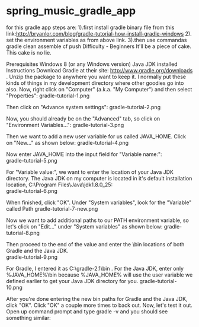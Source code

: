 # spring_music_gradle_app

for this gradle app steps are:
1).first install gradle binary file from this link:http://bryanlor.com/blog/gradle-tutorial-how-install-gradle-windows
2). set the environment variables as from above link.
3).then use commandas
gradle clean assemble
cf push
Difficulty - Beginners
It'll be a piece of cake.  This cake is no lie.

Prerequisites
Windows 8 (or any Windows version)
Java JDK installed
Instructions
Download Gradle at their site: http://www.gradle.org/downloads .
Unzip the package to anywhere you want to keep it.  I normally put these kinds of things in my development directory where other goodies go into also.
Now, right click on "Computer" (a.k.a. "My Computer") and then select "Properties":
gradle-tutorial-1.png

Then click on "Advance system settings":
gradle-tutorial-2.png

Now, you should already be on the "Advanced" tab, so click on "Environment Variables...":
gradle-tutorial-3.png

Then we want to add a new user variable for us called JAVA_HOME.  Click on "New..." as shown below:
gradle-tutorial-4.png

Now enter JAVA_HOME into the input field for "Variable name:":  
gradle-tutorial-5.png

For "Variable value:", we want to enter the location of your Java JDK directory.  The Java JDK on my computer is located in it's default installation location, C:\Program Files\Java\jdk1.8.0_25:  
gradle-tutorial-6.png

When finished, click "OK".
Under "System variables", look for the "Variable" called Path
gradle-tutorial-7-new.png

Now we want to add additional paths to our PATH environment variable, so let's click on "Edit..." under "System variables" as shown below:
gradle-tutorial-8.png

Then proceed to the end of the value and enter the \bin locations of both Gradle and the Java JDK.  
gradle-tutorial-9.png

For Gradle, I entered it as C:\gradle-2.1\bin .  For the Java JDK, enter only %JAVA_HOME%\bin because %JAVA_HOME% will use the user variable we defined earlier to get your Java JDK directory for you.
gradle-tutorial-10.png

 After you're done entering the new bin paths for Gradle and the Java JDK, click "OK".  Click "OK" a couple more times to back out.
Now, let's test it out.  Open up command prompt and type gradle -v and you should see something similar:
